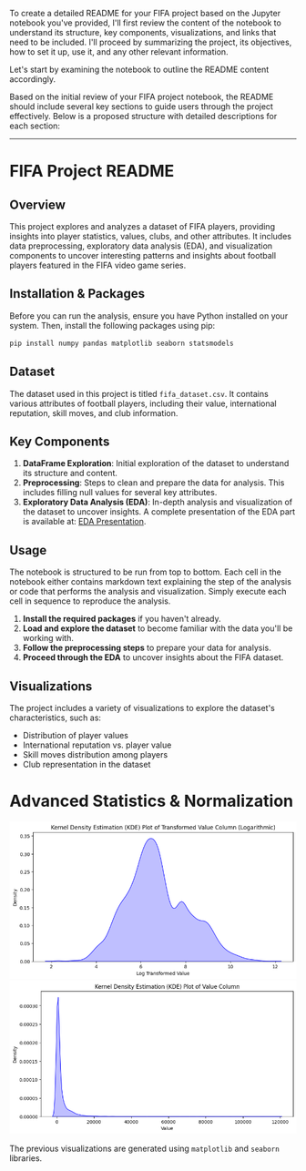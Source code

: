 To create a detailed README for your FIFA project based on the Jupyter notebook you've provided, I'll first review the content of the notebook to understand its structure, key components, visualizations, and links that need to be included. I'll proceed by summarizing the project, its objectives, how to set it up, use it, and any other relevant information.

Let's start by examining the notebook to outline the README content accordingly.

Based on the initial review of your FIFA project notebook, the README should include several key sections to guide users through the project effectively. Below is a proposed structure with detailed descriptions for each section:

---

# FIFA Project README

## Overview

This project explores and analyzes a dataset of FIFA players, providing insights into player statistics, values, clubs, and other attributes. It includes data preprocessing, exploratory data analysis (EDA), and visualization components to uncover interesting patterns and insights about football players featured in the FIFA video game series.

## Installation & Packages

Before you can run the analysis, ensure you have Python installed on your system. Then, install the following packages using pip:

```bash
pip install numpy pandas matplotlib seaborn statsmodels
```

## Dataset

The dataset used in this project is titled `fifa_dataset.csv`. It contains various attributes of football players, including their value, international reputation, skill moves, and club information.

## Key Components

1. **DataFrame Exploration**: Initial exploration of the dataset to understand its structure and content.
2. **Preprocessing**: Steps to clean and prepare the data for analysis. This includes filling null values for several key attributes.
3. **Exploratory Data Analysis (EDA)**: In-depth analysis and visualization of the dataset to uncover insights. A complete presentation of the EDA part is available at: [EDA Presentation](https://www.canva.com/design/DAFvTZHJLBs/f8GkzJZnQegSZi9pes2GuA/edit?utm_content=DAFvTZHJLBs&utm_campaign=designshare&utm_medium=link2&utm_source=sharebutton).

## Usage

The notebook is structured to be run from top to bottom. Each cell in the notebook either contains markdown text explaining the step of the analysis or code that performs the analysis and visualization. Simply execute each cell in sequence to reproduce the analysis.

1. **Install the required packages** if you haven't already.
2. **Load and explore the dataset** to become familiar with the data you'll be working with.
3. **Follow the preprocessing steps** to prepare your data for analysis.
4. **Proceed through the EDA** to uncover insights about the FIFA dataset.

## Visualizations

The project includes a variety of visualizations to explore the dataset's characteristics, such as:

- Distribution of player values
- International reputation vs. player value
- Skill moves distribution among players
- Club representation in the dataset

# Advanced Statistics & Normalization
![Value Skwed Distribution](https://github.com/misallam/FootballerValuePrediction/blob/main/Value%20Normal%20Distribution.png) ![Value Normal Distribution](https://github.com/misallam/FootballerValuePrediction/blob/main/Value%20Skwed%20Distribution.png)

The previous visualizations are generated using `matplotlib` and `seaborn` libraries.
